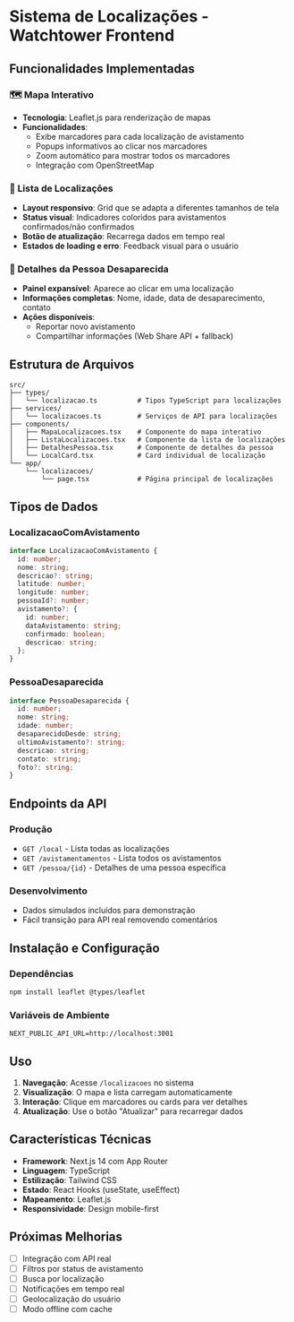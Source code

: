 # Sistema de Localizações - Watchtower Frontend

## Funcionalidades Implementadas

### 🗺️ Mapa Interativo
- **Tecnologia**: Leaflet.js para renderização de mapas
- **Funcionalidades**:
  - Exibe marcadores para cada localização de avistamento
  - Popups informativos ao clicar nos marcadores
  - Zoom automático para mostrar todos os marcadores
  - Integração com OpenStreetMap

### 📍 Lista de Localizações
- **Layout responsivo**: Grid que se adapta a diferentes tamanhos de tela
- **Status visual**: Indicadores coloridos para avistamentos confirmados/não confirmados
- **Botão de atualização**: Recarrega dados em tempo real
- **Estados de loading e erro**: Feedback visual para o usuário

### 👤 Detalhes da Pessoa Desaparecida
- **Painel expansível**: Aparece ao clicar em uma localização
- **Informações completas**: Nome, idade, data de desaparecimento, contato
- **Ações disponíveis**:
  - Reportar novo avistamento
  - Compartilhar informações (Web Share API + fallback)

## Estrutura de Arquivos

```
src/
├── types/
│   └── localizacao.ts          # Tipos TypeScript para localizações
├── services/
│   └── localizacoes.ts         # Serviços de API para localizações
├── components/
│   ├── MapaLocalizacoes.tsx    # Componente do mapa interativo
│   ├── ListaLocalizacoes.tsx   # Componente da lista de localizações
│   ├── DetalhesPessoa.tsx      # Componente de detalhes da pessoa
│   └── LocalCard.tsx           # Card individual de localização
└── app/
    └── localizacoes/
        └── page.tsx            # Página principal de localizações
```

## Tipos de Dados

### LocalizacaoComAvistamento
```typescript
interface LocalizacaoComAvistamento {
  id: number;
  nome: string;
  descricao?: string;
  latitude: number;
  longitude: number;
  pessoaId?: number;
  avistamento?: {
    id: number;
    dataAvistamento: string;
    confirmado: boolean;
    descricao: string;
  };
}
```

### PessoaDesaparecida
```typescript
interface PessoaDesaparecida {
  id: number;
  nome: string;
  idade: number;
  desaparecidoDesde: string;
  ultimoAvistamento?: string;
  descricao: string;
  contato: string;
  foto?: string;
}
```

## Endpoints da API

### Produção
- `GET /local` - Lista todas as localizações
- `GET /avistamentamentos` - Lista todos os avistamentos
- `GET /pessoa/{id}` - Detalhes de uma pessoa específica

### Desenvolvimento
- Dados simulados incluídos para demonstração
- Fácil transição para API real removendo comentários

## Instalação e Configuração

### Dependências
```bash
npm install leaflet @types/leaflet
```

### Variáveis de Ambiente
```env
NEXT_PUBLIC_API_URL=http://localhost:3001
```

## Uso

1. **Navegação**: Acesse `/localizacoes` no sistema
2. **Visualização**: O mapa e lista carregam automaticamente
3. **Interação**: Clique em marcadores ou cards para ver detalhes
4. **Atualização**: Use o botão "Atualizar" para recarregar dados

## Características Técnicas

- **Framework**: Next.js 14 com App Router
- **Linguagem**: TypeScript
- **Estilização**: Tailwind CSS
- **Estado**: React Hooks (useState, useEffect)
- **Mapeamento**: Leaflet.js
- **Responsividade**: Design mobile-first

## Próximas Melhorias

- [ ] Integração com API real
- [ ] Filtros por status de avistamento
- [ ] Busca por localização
- [ ] Notificações em tempo real
- [ ] Geolocalização do usuário
- [ ] Modo offline com cache 